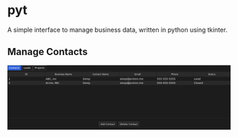 # pyt

A simple interface to manage business data, written in python using tkinter.


## Manage Contacts

![](https://github.com/Sieep-Coding/pyt/blob/main/assets/image.png)